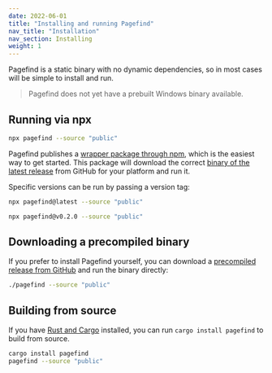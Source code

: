 ```yaml
---
date: 2022-06-01
title: "Installing and running Pagefind"
nav_title: "Installation"
nav_section: Installing
weight: 1
---
```


Pagefind is a static binary with no dynamic dependencies, so in most cases will be simple to install and run.

> Pagefind does not yet have a prebuilt Windows binary available.

## Running via npx

```bash
npx pagefind --source "public"
```

Pagefind publishes a [wrapper package through npm](https://www.npmjs.com/package/pagefind), which is the easiest way to get started. This package will download the correct [binary of the latest release](https://github.com/CloudCannon/pagefind/releases) from GitHub for your platform and run it.

Specific versions can be run by passing a version tag:

```bash
npx pagefind@latest --source "public"

npx pagefind@v0.2.0 --source "public"
```

## Downloading a precompiled binary

If you prefer to install Pagefind yourself, you can download a [precompiled release from GitHub](https://github.com/CloudCannon/pagefind/releases) and run the binary directly:

```bash
./pagefind --source "public"
```

## Building from source

If you have [Rust and Cargo](https://doc.rust-lang.org/cargo/getting-started/installation.html) installed, you can run `cargo install pagefind` to build from source.

```bash
cargo install pagefind
pagefind --source "public"
```